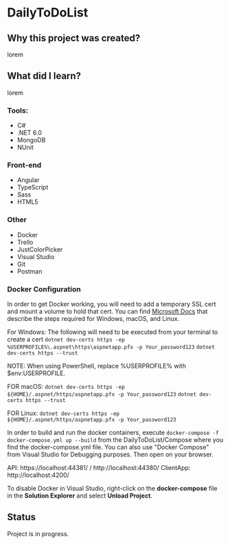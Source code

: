 # DailyToDoList

## Why this project was created?
lorem

## What did I learn?
lorem

### Tools:
 * C#
 * .NET 6.0
 * MongoDB
 * NUnit

### Front-end
 * Angular
 * TypeScript
 * Sass
 * HTML5 
 
 ### Other
 * Docker
 * Trello
 * JustColorPicker
 * Visual Studio
 * Git
 * Postman

### Docker Configuration

In order to get Docker working, you will need to add a temporary SSL cert and mount a volume to hold that cert.
You can find [Microsoft Docs](https://docs.microsoft.com/en-us/aspnet/core/security/docker-https?view=aspnetcore-3.1) that describe the steps required for Windows, macOS, and Linux.

For Windows:
The following will need to be executed from your terminal to create a cert
`dotnet dev-certs https -ep %USERPROFILE%\.aspnet\https\aspnetapp.pfx -p Your_password123`
`dotnet dev-certs https --trust`

NOTE: When using PowerShell, replace %USERPROFILE% with $env:USERPROFILE.

FOR macOS:
`dotnet dev-certs https -ep ${HOME}/.aspnet/https/aspnetapp.pfx -p Your_password123`
`dotnet dev-certs https --trust`

FOR Linux:
`dotnet dev-certs https -ep ${HOME}/.aspnet/https/aspnetapp.pfx -p Your_password123`

In order to build and run the docker containers, execute `docker-compose -f docker-compose.yml up --build` from the DailyToDoList/Compose where you find the docker-compose.yml file. You can also use "Docker Compose" from Visual Studio for Debugging purposes.
Then open on your browser.

API: https://localhost:44381/ /  http://localhost:44380/
ClientApp: http://localhost:4200/

To disable Docker in Visual Studio, right-click on the **docker-compose** file in the **Solution Explorer** and select **Unload Project**.
 
## Status
Project is in progress.

